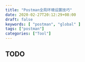 ```yaml
---
title: "Postman全局环境设置技巧"
date: 2020-02-27T20:12:29+08:00
draft: false
keywords: [ "postman", "global" ]
tags: ["postman"]
categories: ["Tool"]
---
```


## TODO
